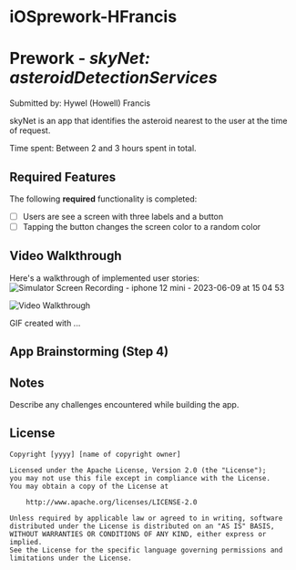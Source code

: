 # iOSprework-HFrancis

# Prework - *skyNet: asteroidDetectionServices*

Submitted by: Hywel (Howell) Francis

skyNet is an app that identifies the asteroid nearest to the user at the time of request. 

Time spent: Between 2 and 3 hours spent in total.

## Required Features

The following **required** functionality is completed:

- [ ] Users are see a screen with three labels and a button
- [ ] Tapping the button changes the screen color to a random color
 
## Video Walkthrough

Here's a walkthrough of implemented user stories:
![Simulator Screen Recording - iphone 12 mini - 2023-06-09 at 15 04 53](https://github.com/HywelFrancis/iOSprework-HFrancis/assets/92697786/a3336413-db82-4810-ad47-b3e597a1aed4)

<img src='http://i.imgur.com/link/to/your/gif/file.gif' title='Video Walkthrough' width='' alt='Video Walkthrough' />

<!-- Replace this with whatever GIF tool you used! -->
GIF created with ...  
<!-- Recommended tools:
[Kap](https://getkap.co/) for macOS
[ScreenToGif](https://www.screentogif.com/) for Windows
[peek](https://github.com/phw/peek) for Linux. -->

## App Brainstorming (Step 4)

## Notes

Describe any challenges encountered while building the app.

## License

    Copyright [yyyy] [name of copyright owner]

    Licensed under the Apache License, Version 2.0 (the "License");
    you may not use this file except in compliance with the License.
    You may obtain a copy of the License at

        http://www.apache.org/licenses/LICENSE-2.0

    Unless required by applicable law or agreed to in writing, software
    distributed under the License is distributed on an "AS IS" BASIS,
    WITHOUT WARRANTIES OR CONDITIONS OF ANY KIND, either express or implied.
    See the License for the specific language governing permissions and
    limitations under the License.
